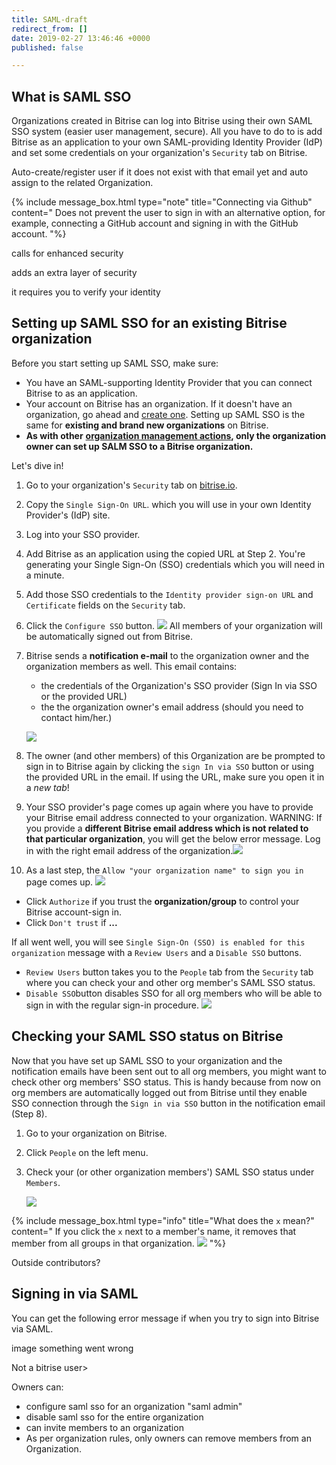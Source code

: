 ```yaml
---
title: SAML-draft
redirect_from: []
date: 2019-02-27 13:46:46 +0000
published: false

---
```

## What is SAML SSO

Organizations created in Bitrise can log into Bitrise using their own SAML SSO system (easier user management, secure). All you have to do to is add Bitrise as an application to your own SAML-providing Identity Provider (IdP) and set some credentials on your organization's `Security` tab on Bitrise.

Auto-create/register user if it does not exist with that email yet and auto assign to the related Organization.

{% include message_box.html type="note" title="Connecting via Github" content=" Does not prevent the user to sign in with an alternative option, for example, connecting a GitHub account and signing in with the GitHub account. "%}

calls for enhanced security

adds an extra layer of security

it requires you to verify your identity

## Setting up SAML SSO for an existing Bitrise organization

Before you start setting up SAML SSO, make sure:

* You have an SAML-supporting Identity Provider that you can connect Bitrise to as an application.
* Your account on Bitrise has an organization. If it doesn't have an organization, go ahead and [create one](/team-management/organizations/creating-org/). Setting up SAML SSO is the same for **existing and brand new organizations** on Bitrise.
* **As with other** [**organization management actions**](/team-management/user-roles-on-app-teams/)**, only the organization owner can set up SALM SSO to a Bitrise organization.**

Let's dive in!

 1. Go to your organization's `Security` tab on [bitrise.io](https://www.bitrise.io).
 2. Copy the `Single Sign-On URL`.  which you will use in your own Identity Provider's (IdP) site.
 3. Log into your SSO provider.
 4. Add Bitrise as an application using the copied URL at Step 2. You're generating your Single Sign-On (SSO) credentials which you will need in a minute.
 5. Add those SSO credentials to the `Identity provider sign-on URL` and `Certificate` fields on the `Security` tab.
 6. Click the `Configure SSO` button.
    ![](/img/SSO-page.jpg)
    All members of your organization will be automatically signed out from Bitrise.
 7. Bitrise sends a **notification e-mail** to the organization owner and the organization members as well. This email contains:
    * the credentials of the Organization's SSO provider (Sign In  via SSO or the provided URL)
    * the the organization owner's email address (should you need to contact him/her.)

    ![](/img/email-notification.jpg)
 8. The owner (and other members) of this Organization are be prompted to sign in to Bitrise again by clicking the `sign In via SSO` button or using the provided URL in the email. If using the URL, make sure you open it in a _new tab_!
 9. Your SSO provider's page comes up again where you have to provide your Bitrise email address connected to your organization. WARNING: If you provide a **different Bitrise email address which is not related to that particular organization**, you will get the below error message. Log in with the right email address of the organization.![](/img/no-connected-sso-for-this-email-address.png)
10. As a last step, the `Allow "your organization name" to sign you in` page comes up.
    ![](/img/enable-saml.jpg)

* Click `Authorize` if you trust the **organization/group** to control your Bitrise account-sign in.
* Click `Don't trust` if **...**

If all went well, you will see `Single Sign-On (SSO) is enabled for this organization` message with a `Review Users` and a `Disable SSO` buttons.

* `Review Users` button takes you to the `People` tab from the `Security` tab where you can check your and other org member's SAML SSO status.
* `Disable SSO`button disables SSO for all org members who will be able to sign in with the regular sign-in procedure.
  ![](/img/disable-saml.jpg)

## Checking your SAML SSO status on Bitrise

Now that you have set up SAML SSO to your organization and the notification emails have been sent out to all org members, you might want to check other org members' SSO status. This is handy because from now on org members are automatically logged out from Bitrise until they enable SSO connection through the `Sign in via SSO` button in the notification email (Step 8).

1. Go to your organization on Bitrise.
2. Click `People` on the left menu.
3. Check your (or other organization members') SAML SSO status under `Members`.

   ![](/img/saml-status.png)

{% include message_box.html type="info" title="What does the `x` mean?" content="
If you click the `x` next to a member's name, it removes that member from all groups in that organization.
![](/img/are-you-sure.png)
"%}

Outside contributors?

## Signing in via SAML

You can get the following error message if when you try to sign into Bitrise via SAML.

image something went wrong

Not a bitrise user>

Owners can:

* configure saml sso for an organization "saml admin"
* disable saml sso for the entire organization
* can invite members to an organization
* As per organization rules, only owners can remove members from an Organization.